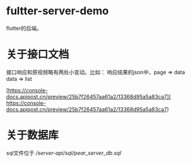 # fultter-server-demo

flutter的后端。

# 关于接口文档

接口响应和原视频略有两处小变动。比如： 响应结果的json中，page => data data => list

[https://console-docs.apipost.cn/preview/25b7f26457aa61a2/13368d95a5a83ca7](
https://console-docs.apipost.cn/preview/25b7f26457aa61a2/13368d95a5a83ca7)

# 关于数据库

sql文件位于 */server-api/sql/pear_server_db.sql*